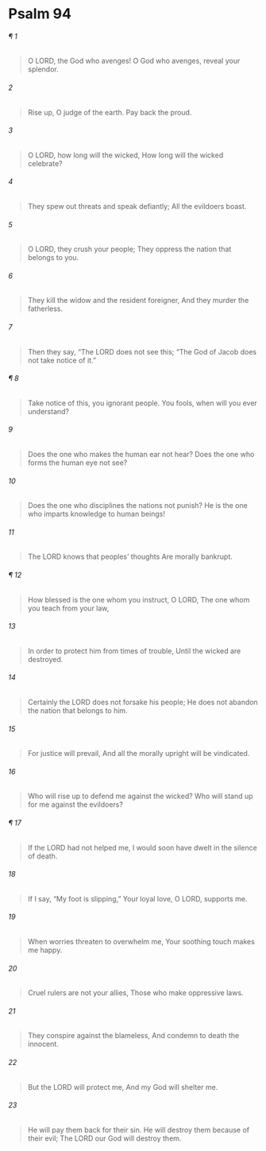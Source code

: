# Psalm 94
###### ¶ 1
> O LORD, the God who avenges!
> O God who avenges, reveal your splendor.
###### 2
> Rise up, O judge of the earth.
> Pay back the proud.
###### 3
> O LORD, how long will the wicked,
> How long will the wicked celebrate?
###### 4
> They spew out threats and speak defiantly;
> All the evildoers boast.
###### 5
> O LORD, they crush your people;
> They oppress the nation that belongs to you.
###### 6
> They kill the widow and the resident foreigner,
> And they murder the fatherless.
###### 7
> Then they say, “The LORD does not see this;
> “The God of Jacob does not take notice of it.”
###### ¶ 8
> Take notice of this, you ignorant people.
> You fools, when will you ever understand?
###### 9
> Does the one who makes the human ear not hear?
> Does the one who forms the human eye not see?
###### 10
> Does the one who disciplines the nations not punish?
> He is the one who imparts knowledge to human beings!
###### 11
> The LORD knows that peoples’ thoughts
> Are morally bankrupt.
###### ¶ 12
> How blessed is the one whom you instruct, O LORD,
> The one whom you teach from your law,
###### 13
> In order to protect him from times of trouble,
> Until the wicked are destroyed.
###### 14
> Certainly the LORD does not forsake his people;
> He does not abandon the nation that belongs to him.
###### 15
> For justice will prevail,
> And all the morally upright will be vindicated.
###### 16
> Who will rise up to defend me against the wicked?
> Who will stand up for me against the evildoers?
###### ¶ 17
> If the LORD had not helped me,
> I would soon have dwelt in the silence of death.
###### 18
> If I say, “My foot is slipping,”
> Your loyal love, O LORD, supports me.
###### 19
> When worries threaten to overwhelm me,
> Your soothing touch makes me happy.
###### 20
> Cruel rulers are not your allies,
> Those who make oppressive laws.
###### 21
> They conspire against the blameless,
> And condemn to death the innocent.
###### 22
> But the LORD will protect me,
> And my God will shelter me.
###### 23
> He will pay them back for their sin.
> He will destroy them because of their evil;
> The LORD our God will destroy them.
